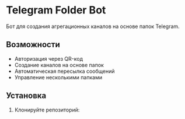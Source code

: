 # Telegram Folder Bot

Бот для создания агрегационных каналов на основе папок Telegram.

## Возможности

- Авторизация через QR-код
- Создание каналов на основе папок
- Автоматическая пересылка сообщений
- Управление несколькими папками

## Установка

1. Клонируйте репозиторий:
